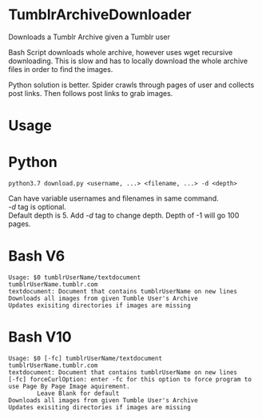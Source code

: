 # TumblrArchiveDownloader
Downloads a Tumblr Archive given a Tumblr user

Bash Script downloads whole archive, however uses wget recursive downloading. This is slow and has to locally download the whole archive files in order to find the images.

Python solution is better. Spider crawls through pages of user and collects post links.
Then follows post links to grab images.

# Usage

# Python
```
python3.7 download.py <username, ...> <filename, ...> -d <depth>
```
Can have variable usernames and filenames in same command.  
*-d* tag is optional.  
Default depth is 5. Add *-d* tag to change depth. Depth of -1 will go 100 pages.
# Bash V6
```
Usage: $0 tumblrUserName/textdocument
tumblrUserName.tumblr.com
textdocument: Document that contains tumblrUserName on new lines
Downloads all images from given Tumble User's Archive
Updates exisiting directories if images are missing
```
# Bash V10
```
Usage: $0 [-fc] tumblrUserName/textdocument
tumblrUserName.tumblr.com
textdocument: Document that contains tumblrUserName on new lines
[-fc] forceCurlOption: enter -fc for this option to force program to use Page By Page Image aquirement.
        Leave Blank for default
Downloads all images from given Tumble User's Archive
Updates exisiting directories if images are missing
```
